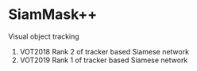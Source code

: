 # SiamMask++

Visual object tracking

1. VOT2018 Rank 2 of tracker based Siamese network   
2. VOT2019 Rank 1 of tracker based Siamese network
